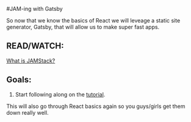 #JAM-ing with Gatsby

So now that we know the basics of React we will leveage a static site generator, Gatsby, that will allow us to make super fast apps.

## READ/WATCH:

[What is JAMStack?](https://www.youtube.com/watch?v=Y8PXMbr0Kqo&t=706s)

## Goals:

1. Start following along on the [tutorial](https://www.gatsbyjs.org/tutorial/).

This will also go through React basics again so you guys/girls get them down really well.
